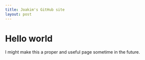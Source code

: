 ```yaml
---
title: Joakim's GitHub site
layout: post
---
```

# Hello world
I might make this a proper and useful page sometime in the future.
